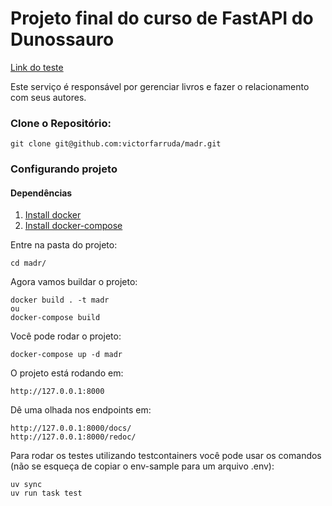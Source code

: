 # Projeto final do curso de FastAPI do Dunossauro 
[Link do teste](https://fastapidozero.dunossauro.com/14/)

Este serviço é responsável por gerenciar livros e fazer o relacionamento com seus autores.


### Clone o Repositório:
```shell script
git clone git@github.com:victorfarruda/madr.git
```

### Configurando projeto

#### Dependências

1. [Install docker](https://docs.docker.com/get-started/get-docker//)
2. [Install docker-compose](https://docs.docker.com/compose/install/)

Entre na pasta do projeto:
```shell script
cd madr/
```
Agora vamos buildar o projeto:
```shell script
docker build . -t madr
ou
docker-compose build
```

Você pode rodar o projeto:
```shell script
docker-compose up -d madr
```

O projeto está rodando em:
```shell script
http://127.0.0.1:8000
```

Dê uma olhada nos endpoints em:
```shell script
http://127.0.0.1:8000/docs/
http://127.0.0.1:8000/redoc/
```


Para rodar os testes utilizando testcontainers você pode usar os comandos 
(não se esqueça de copiar o env-sample para um arquivo .env):
```shell script
uv sync
uv run task test
```
